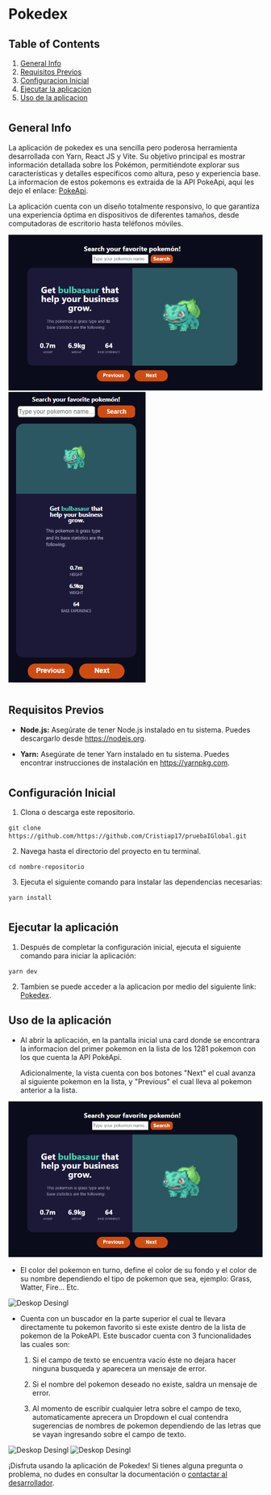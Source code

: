 # Pokedex 

## Table of Contents
1. [General Info](#general-info)
2. [Requisitos Previos](#requisitos-previos)
3. [Configuracion Inicial](#configuración-inicial)
4. [Ejecutar la aplicacion](#ejecutar-la-aplicación)
5. [Uso de la aplicacion](#uso-de-la-aplicación)
#

## **General Info**

La aplicación de pokedex es una sencilla pero poderosa herramienta desarrollada con Yarn, React JS y Vite. Su objetivo principal es mostrar información detallada sobre los Pokémon, permitiéndote explorar sus características y detalles específicos como altura, peso y experiencia base. La informacion de estos pokemons es extraida de la API PokeApi, aqui les dejo el enlace: [PokeApi](https://pokeapi.co/).

La aplicación cuenta con un diseño totalmente responsivo, lo que garantiza una experiencia óptima en dispositivos de diferentes tamaños, desde computadoras de escritorio hasta teléfonos móviles.


![Deskop Desingl](./src/assets/desktop-desing.PNG)
![Mobile Desing](./src/assets/mobile-desing.PNG)
#

## **Requisitos Previos**

- **Node.js:** Asegúrate de tener Node.js instalado en tu sistema. Puedes descargarlo desde https://nodejs.org.

- **Yarn:** Asegúrate de tener Yarn instalado en tu sistema. Puedes encontrar instrucciones de instalación en https://yarnpkg.com.
#

## **Configuración Inicial**

1. Clona o descarga este repositorio.
```
git clone https://github.com/https://github.com/Cristiap17/pruebaIGlobal.git
```

2. Navega hasta el directorio del proyecto en tu terminal.
```
cd nombre-repositorio
```

3. Ejecuta el siguiente comando para instalar las dependencias necesarias:

```
yarn install
````
#

## **Ejecutar la aplicación**

1. Después de completar la configuración inicial, ejecuta el siguiente comando para iniciar la aplicación:

```
yarn dev
```

2. Tambien se puede acceder a la aplicacion por medio del siguiente link: [Pokedex](https://cp-prueba02-pokeapi.netlify.app/).



## **Uso de la aplicación**
- Al abrir la aplicación, en la pantalla inicial una card donde se encontrara la informacion del primer pokemon en la lista de los 1281 pokemon con los que cuenta la API PokéApi.

    Adicionalmente, la vista cuenta con bos botones "Next" el cual avanza al siguiente pokemon en la lista, y "Previous" el cual lleva al pokemon anterior a la lista. 

![Deskop Desingl](./src/assets/desktop-desing.PNG)

- El color del pokemon en turno, define el color de su fondo y el color de su nombre dependiendo el tipo de pokemon que sea, ejemplo: Grass, Watter, Fire... Etc.

![Deskop Desingl](./src/assets/change-pokemon-desktop.PNG)

- Cuenta con un buscador en la parte superior el cual te llevara directamente tu pokemon favorito si este existe dentro de la lista de pokemon de la PokeAPI.
    Este buscador cuenta con 3 funcionalidades las cuales son:

    1. Si el campo de texto se encuentra vacío éste no dejara hacer ninguna busqueda y aparecera un mensaje de error.

    2. Si el nombre del pokemon deseado no existe, saldra un mensaje de error.

    3. Al momento de escribir cualquier letra sobre el campo de texo, automaticamente aprecera un Dropdown el cual contendra sugerencias de nombres de pokemon dependiendo de las letras que se vayan ingresando sobre el campo de texto.

![Deskop Desingl](./src/assets/drodown-desing.PNG)
![Deskop Desingl](./src/assets/change-pokemon-mobile.PNG)



¡Disfruta usando la aplicación de Pokedex! Si tienes alguna pregunta o problema, no dudes en consultar la documentación o [contactar al desarrollador](https://www.linkedin.com/in/cristian-pineda17/).

